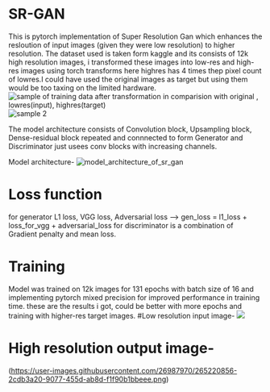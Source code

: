 # SR-GAN
This is pytorch implementation of Super Resolution Gan which enhances the resloution of input images (given they were low resolution) to higher resolution.
The dataset used is taken form kaggle and its consists of 12k high resolution images, i transformed these images into low-res and high-res images using torch transforms
here highres has 4 times thep pixel count of lowres.I could have used the original images as target but using them would be too taxing on the limited hardware.
![sample of training data after transformation in comparision with original , lowres(input), highres(target)](https://user-images.githubusercontent.com/26987970/265220544-12fc01f0-af86-4aec-a8c3-f84e98f6ca46.png)
![sample 2](https://user-images.githubusercontent.com/26987970/265220587-3a3ea551-104f-4cf1-8feb-96f5d8651696.png)

The model architecture consists of Convolution block, Upsampling block, Dense-residual block repeated and connnected to form Generator and Discriminator just usees conv blocks with increasing channels.

Model architecture-
![model_architecture_of_sr_gan](https://user-images.githubusercontent.com/26987970/265250594-8495ca2b-95b9-40f0-9846-f9dfa69d9284.png)

# Loss function
for generator L1 loss, VGG loss, Adversarial loss --> gen_loss = l1_loss + loss_for_vgg + adversarial_loss
for discriminator is a combination of Gradient penalty and mean loss.

# Training
Model was trained on 12k images for 131 epochs with batch size of 16 and implementing pytorch mixed precision for improved performance in training time.
these are the results i got, could be better with more epochs and training with higher-res target images.
#Low resolution input image-
![](https://user-images.githubusercontent.com/26987970/265220830-f9fd3eb7-9585-4b8f-b9e4-8dca2339261b.png)


# High resolution output image-
(https://user-images.githubusercontent.com/26987970/265220856-2cdb3a20-9077-455d-ab8d-f1f90b1bbeee.png)
